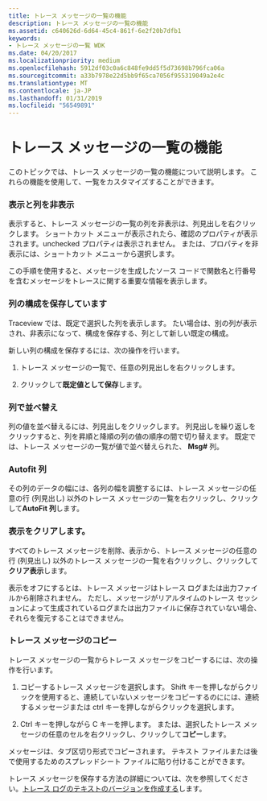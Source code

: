 ```yaml
---
title: トレース メッセージの一覧の機能
description: トレース メッセージの一覧の機能
ms.assetid: c640626d-6d64-45c4-861f-6e2f20b7dfb1
keywords:
- トレース メッセージの一覧 WDK
ms.date: 04/20/2017
ms.localizationpriority: medium
ms.openlocfilehash: 5912df03c0a6c848fe9dd5f5d73698b796fca06a
ms.sourcegitcommit: a33b7978e22d5bb9f65ca7056f955319049a2e4c
ms.translationtype: MT
ms.contentlocale: ja-JP
ms.lasthandoff: 01/31/2019
ms.locfileid: "56549891"
---
```

# <a name="trace-message-list-features"></a>トレース メッセージの一覧の機能


このトピックでは、トレース メッセージの一覧の機能について説明します。 これらの機能を使用して、一覧をカスタマイズすることができます。

### <a name="span-iddisplayingandhidingcolumnsspanspan-iddisplayingandhidingcolumnsspandisplaying-and-hiding-columns"></a><span id="displaying_and_hiding_columns"></span><span id="DISPLAYING_AND_HIDING_COLUMNS"></span>表示と列を非表示

表示すると、トレース メッセージの一覧の列を非表示は、列見出しを右クリックします。 ショートカット メニューが表示されたら、確認のプロパティが表示されます。unchecked プロパティは表示されません。 または、プロパティを非表示には、ショートカット メニューから選択します。

この手順を使用すると、メッセージを生成したソース コードで関数名と行番号を含むメッセージをトレースに関する重要な情報を表示します。

### <a name="span-idsavingthecolumnconfigurationspanspan-idsavingthecolumnconfigurationspansaving-the-column-configuration"></a><span id="saving_the_column_configuration"></span><span id="SAVING_THE_COLUMN_CONFIGURATION"></span>列の構成を保存しています

Traceview では、既定で選択した列を表示します。 たい場合は、別の列が表示され、非表示になって、構成を保存する、列として新しい既定の構成。

新しい列の構成を保存するには、次の操作を行います。

1.  トレース メッセージの一覧で、任意の列見出しを右クリックします。

2.  クリックして**既定値として保存**します。

### <a name="span-idsortingbycolumnspanspan-idsortingbycolumnspansorting-by-column"></a><span id="sorting_by_column"></span><span id="SORTING_BY_COLUMN"></span>列で並べ替え

列の値を並べ替えるには、列見出しをクリックします。 列見出しを繰り返しをクリックすると、列を昇順と降順の列の値の順序の間で切り替えます。 既定では、トレース メッセージの一覧が値で並べ替えられた、 **Msg\#** 列。

### <a name="span-idautofitcolumnsspanspan-idautofitcolumnsspanautofit-columns"></a><span id="autofit_columns"></span><span id="AUTOFIT_COLUMNS"></span>Autofit 列

その列のデータの幅には、各列の幅を調整するには、トレース メッセージの任意の行 (列見出し) 以外のトレース メッセージの一覧を右クリックし、クリックして**AutoFit 列**します。

### <a name="span-idcleardisplayspanspan-idcleardisplayspanclear-display"></a><span id="clear_display"></span><span id="CLEAR_DISPLAY"></span>表示をクリアします。

すべてのトレース メッセージを削除、表示から、トレース メッセージの任意の行 (列見出し) 以外のトレース メッセージの一覧を右クリックし、クリックして**クリア表示**します。

表示をオフにするとは、トレース メッセージはトレース ログまたは出力ファイルから削除されません。 ただし、メッセージがリアルタイムのトレース セッションによって生成されているログまたは出力ファイルに保存されていない場合、それらを復元することはできません。

### <a name="span-idcopyingtracemessagesspanspan-idcopyingtracemessagesspancopying-trace-messages"></a><span id="copying_trace_messages"></span><span id="COPYING_TRACE_MESSAGES"></span>トレース メッセージのコピー

トレース メッセージの一覧からトレース メッセージをコピーするには、次の操作を行います。

1.  コピーするトレース メッセージを選択します。 Shift キーを押しながらクリックを使用すると、連続していないメッセージをコピーするのにには、連続するメッセージまたは ctrl キーを押しながらクリックを選択します。

2.  Ctrl キーを押しながら C キーを押します。 または、選択したトレース メッセージの任意のセルを右クリックし、クリックして**コピー**します。

メッセージは、タブ区切り形式でコピーされます。 テキスト ファイルまたは後で使用するためのスプレッドシート ファイルに貼り付けることができます。

トレース メッセージを保存する方法の詳細については、次を参照してください。[トレース ログのテキストのバージョンを作成する](creating-text-versions-of-trace-logs.md)します。

 

 





